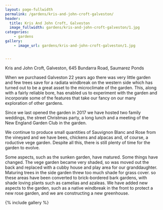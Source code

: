 ```yaml
---
layout: page-fullwidth
permalink: /gardens/kris-and-john-croft-galveston/
header:
  title: Kris And John Croft, Galveston
  image_fullwidth: gardens/kris-and-john-croft-galveston/1.jpg
categories:
    - gardens
gallery:
    - image_url: gardens/kris-and-john-croft-galveston/1.jpg


---
```


Kris and John Croft, Galveston, 645 Bundarra Road, Saumarez Ponds

When we purchased Galveston 22 years ago there was very little garden and few trees save for a radiata windbreak on the western side which has turned out to be a great asset to the microclimate of the garden. This, along with a fairly reliable bore, has enabled us to experiment with the garden and incorporate some of the features that take our fancy on our many exploration of other gardens.

Since we last opened the garden in 2017 we have hosted two family weddings, the street Christmas party, a long lunch and a meeting of the New England Garden Club in the garden.

We continue to produce small quantities of Sauvignon Blanc and Rose from the vineyard and we have bees, chickens and alpacas and, of course, a roductive vege garden. Despite all this, there is still plenty of time for the garden to evolve.

Some aspects, such as the sunken garden, have matured. Some things have changed. The vege garden became very shaded, so was moved out the back and replaced with a cubby house and play area for our granddaughter. Maturing trees in the side garden threw too much shade for grass cover. so these areas have been converted to brick-bordered bark gardens, with shade loving plants such as camelias and azaleas. We have added new aspects to the garden, such as a native windbreak in the front to protect a new rose garden, and we are constructing a new greenhouse.

{% include gallery %}